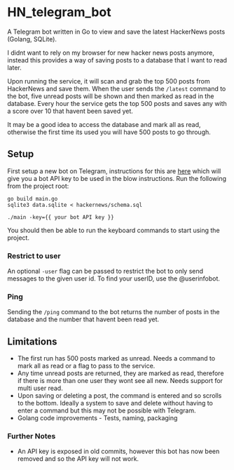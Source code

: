 # HN_telegram_bot
A Telegram bot written in Go to view and save the latest HackerNews posts (Golang, SQLite).

I didnt want to rely on my browser for new hacker news posts anymore, instead this provides a way of saving posts to a database that I want to read later.

Upon running the service, it will scan and grab the top 500 posts from HackerNews and save them. When the user sends the `/latest` command to the bot, five unread posts will be shown and then marked as read in the database. Every hour the service gets the top 500 posts and saves any with a score over 10 that havent been saved yet.

It may be a good idea to access the database and mark all as read, otherwise the first time its used you will have 500 posts to go through.


## Setup

First setup a new bot on Telegram, instructions for this are [here](https://core.telegram.org/bots#creating-a-new-bot) which will give you a bot API key to be used in the blow instructions. Run the following from the project root:

```
go build main.go
sqlite3 data.sqlite < hackernews/schema.sql

./main -key={{ your bot API key }}
```
You should then be able to run the keyboard commands to start using the project.

### Restrict to user
An optional `-user` flag can be passed to restrict the bot to only send messages to the given user id. To find your userID, use the @userinfobot. 

### Ping
Sending the `/ping` command to the bot returns the number of posts in the database and the number that havent been read yet.

## Limitations

- The first run has 500 posts marked as unread. Needs a command to mark all as read or a flag to pass to the service.
- Any time unread posts are returned, they are marked as read, therefore if there is more than one user they wont see all new. Needs support for multi user read.
- Upon saving or deleting a post, the command is entered and so scrolls to the bottom. Ideally a system to save and delete without having to enter a command but this may not be possible with Telegram.
- Golang code improvements - Tests, naming, packaging

### Further Notes
- An API key is exposed in old commits, however this bot has now been removed and so the API key will not work.

